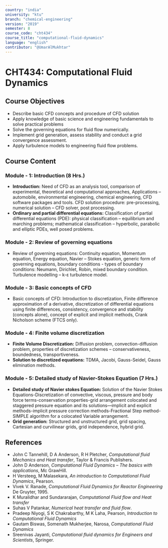 ```yaml
---
country: "india"
university: "ktu"
branch: "chemical-engineering"
version: "2019"
semester: 8
course_code: "cht434"
course_title: "computational-fluid-dynamics"
language: "english"
contributor: "@UmarAlMukhtar"
---
```


# CHT434: Computational Fluid Dynamics

## Course Objectives

- Describe basic CFD concepts and procedure of CFD solution
- Apply knowledge of basic science and engineering fundamentals to solve practical problems
- Solve the governing equations for fluid flow numerically.
- Implement grid generation, assess stability and conduct a grid convergence assessment.
- Apply turbulence models to engineering fluid flow problems.

## Course Content

### Module - 1: Introduction (8 Hrs.)

- **Introduction:** Need of CFD as an analysis tool, comparison of experimental, theoretical and computational approaches, Applications – automobile, environmental engineering, chemical engineering, CFD software packages and tools. CFD solution procedure: pre-processing, numerical solution – CFD solver, post processing.
- **Ordinary and partial differential equations:** Classification of partial differential equations (PDE): physical classification – equilibrium and marching problems; mathematical classification – hyperbolic, parabolic and elliptic PDEs, well posed problems.

### Module - 2: Review of governing equations

- Review of governing equations: Continuity equation, Momentum equation, Energy equation, Navier – Stokes equation, generic form of governing equations, boundary conditions - types of boundary conditions: Neumann, Dirichlet, Robin, mixed boundary condition. Turbulence modelling – k-ε turbulence model.

### Module - 3: Basic concepts of CFD

- Basic concepts of CFD: Introduction to discretization, Finite difference approximation of a derivative, discretization of differential equations using finite differences, consistency, convergence and stability (concepts alone), concept of explicit and implicit methods, Crank Nicholson scheme (FTCS only).

### Module - 4: Finite volume discretization

- **Finite Volume Discretization:** Diffusion problem, convection-diffusion problem, properties of discretization schemes – conservativeness, boundedness, transportiveness.
- **Solution to discretized equations:** TDMA, Jacobi, Gauss-Seidel, Gauss elimination methods.

### Module - 5: Detailed study of Navier-Stokes Equation (7 Hrs.)

- **Detailed study of Navier stokes Equation:** Solution of the Navier Stokes Equations-Discretization of convective, viscous, pressure and body force terms-conservation properties-grid arrangement colocated and staggered pressure equation and its solutions—implicit and explicit methods-implicit pressure correction methods-Fractional Step method-SIMPLE algorithm for a colocated Variable arrangement.
- **Grid generation:** Structured and unstructured grid, grid spacing, Cartesian and curvilinear grids, grid independence, hybrid grid.

## References

- John C Tannehill, D A Anderson, R H Pletcher, _Computational fluid Mechanics and Heat transfer_, Taylor & Francis Publishers.
- John D Anderson, _Computational Fluid Dynamics – The basics with applications_, Mc GrawHill.
- H Versteeg, M Malasekara, _An introduction to Computational Fluid Dynamics_, Pearson.
- Vivek V. Ranade, _Computational Fluid Dynamics for Reactor Engineering_ De Gruyter, 1995.
- K Muralidhar and Sundararajan, _Computational Fluid flow and Heat transfer_
- Suhas V Patankar, _Numerical heat transfer and fluid flow_.
- Pradeep Niyogi, S K Chakrabarthy, M K Laha, Pearson, _Introduction to Computational Fluid Dynamics_
- Gautam Biswas, Somenath Mukherjee, Narosa, _Computational Fluid Dynamics_
- Sreenivas Jayanti, _Computational fluid dynamics for Engineers and Scientists_, Springer.
